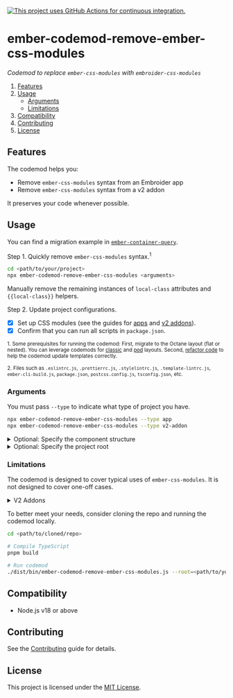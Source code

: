 [![This project uses GitHub Actions for continuous integration.](https://github.com/ijlee2/embroider-css-modules/actions/workflows/ci.yml/badge.svg)](https://github.com/ijlee2/embroider-css-modules/actions/workflows/ci.yml)

# ember-codemod-remove-ember-css-modules

_Codemod to replace `ember-css-modules` with `embroider-css-modules`_

1. [Features](#features)
1. [Usage](#usage)
    - [Arguments](#arguments)
    - [Limitations](#limitations)
1. [Compatibility](#compatibility)
1. [Contributing](#contributing)
1. [License](#license)


## Features

The codemod helps you:

- Remove `ember-css-modules` syntax from an Embroider app
- Remove `ember-css-modules` syntax from a v2 addon

It preserves your code whenever possible.


## Usage

You can find a migration example in [`ember-container-query`](https://github.com/ijlee2/ember-container-query/pull/167).

Step 1. Quickly remove `ember-css-modules` syntax.<sup>1</sup>

```sh
cd <path/to/your/project>
npx ember-codemod-remove-ember-css-modules <arguments>
```

Manually remove the remaining instances of `local-class` attributes and `{{local-class}}` helpers.

Step 2. Update project configurations.

- [x] Set up CSS modules (see the guides for [apps](../../docs/written-guides/set-up-css-modules-apps.md) and [v2 addons](../../docs/written-guides/set-up-css-modules-v2-addons.md)).
- [x] Confirm that you can run all scripts in `package.json`.

<sup>1. Some prerequisites for running the codemod: First, migrate to the Octane layout (flat or nested). You can leverage codemods for [classic](https://github.com/ember-codemods/ember-component-template-colocation-migrator) and [pod](https://github.com/ijlee2/ember-codemod-pod-to-octane) layouts. Second, [refactor code](../../docs/refactor-code.md) to help the codemod update templates correctly.</sup>

<sup>2. Files such as `.eslintrc.js`, `.prettierrc.js`, `.stylelintrc.js`, `.template-lintrc.js`, `ember-cli-build.js`, `package.json`, `postcss.config.js`, `tsconfig.json`, etc.</sup>


### Arguments

You must pass `--type` to indicate what type of project you have.

```sh
npx ember-codemod-remove-ember-css-modules --type app
npx ember-codemod-remove-ember-css-modules --type v2-addon
```


<details>

<summary>Optional: Specify the component structure</summary>

By default, an Embroider project has the flat component structure. Pass `--component-structure` to indicate otherwise.

```sh
npx ember-codemod-remove-ember-css-modules --component-structure nested
```

</details>

<details>

<summary>Optional: Specify the project root</summary>

Pass `--root` to run the codemod on a project somewhere else (i.e. not in the current directory).

```sh
npx ember-codemod-remove-ember-css-modules --root <path/to/your/project>
```

</details>


### Limitations

The codemod is designed to cover typical uses of `ember-css-modules`. It is not designed to cover one-off cases.

<details>

<summary>V2 Addons</summary>

The codemod updates components only. Please see [Set up CSS modules (v2 addons)](../../docs/written-guides/set-up-css-modules-v2-addons.md) to set up `embroider-css-modules`.

</details>

To better meet your needs, consider cloning the repo and running the codemod locally.

```sh
cd <path/to/cloned/repo>

# Compile TypeScript
pnpm build

# Run codemod
./dist/bin/ember-codemod-remove-ember-css-modules.js --root=<path/to/your/project>
```


## Compatibility

- Node.js v18 or above


## Contributing

See the [Contributing](../../CONTRIBUTING.md) guide for details.


## License

This project is licensed under the [MIT License](LICENSE.md).
